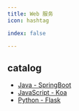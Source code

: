 ```yaml
---
title: Web 服务
icon: hashtag

index: false

---
```


<!-- more -->

## catalog

- [Java - SpringBoot](spring-boot.md)
- [JavaScript - Koa](koa.md)
- [Python - Flask](flask.md)
